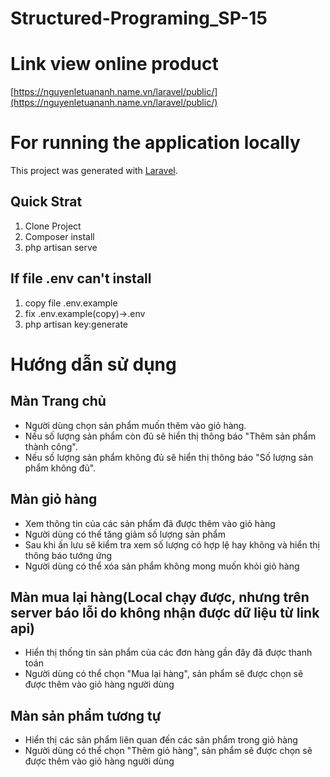 # Structured-Programing_SP-15

# Link view online product

[https://nguyenletuananh.name.vn/laravel/public/](https://nguyenletuananh.name.vn/laravel/public/)

# For running the application locally

This project was generated with [Laravel](https://laravel.com/docs/10.x).

## Quick Strat

1. Clone Project
2. Composer install
3. php artisan serve

## If file .env can't install

1. copy file .env.example
2. fix .env.example(copy)->.env
3. php artisan key:generate

# Hướng dẫn sử dụng 

## Màn Trang chủ

* Người dùng chọn sản phẩm muốn thêm vào giỏ hàng.
* Nếu số lượng sản phẩm còn đủ sẽ hiển thị thông báo "Thêm sản phẩm thành công".
* Nếu số lượng sản phẩm không đủ sẽ hiển thị thông báo "Số lượng sản phẩm không đủ".

## Màn giỏ hàng

* Xem thông tin của các sản phẩm đã được thêm vào giỏ hàng
* Người dùng có thế tăng giảm số lượng sản phẩm 
* Sau khi ấn lưu sẽ kiểm tra xem số lượng có hợp lệ hay không và hiển thị thông báo tướng ứng
* Người dùng có thể xóa sản phẩm không mong muốn khỏi giỏ hàng

## Màn mua lại hàng(Local chạy được, nhưng trên server báo lỗi do không nhận được dữ liệu từ link api)

* Hiển thị thống tin sản phẩm của các đơn hàng gần đây đã được thanh toán 
* Người dùng có thể chọn "Mua lại hàng", sản phẩm sẽ được chọn sẽ được thêm vào giỏ hàng người dùng

## Màn sản phẩm tương tự

* Hiển thị các sản phẩm liên quan đến các sản phẩm trong giỏ hàng
* Người dùng có thể chọn "Thêm giỏ hàng", sản phẩm sẽ được chọn sẽ được thêm vào giỏ hàng người dùng



